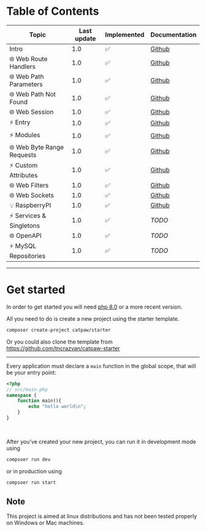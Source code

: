 # Table of Contents

| Topic                      | Last update | Implemented | Documentation
|----------------------------|------------ |-------------|---------------------------------------
| Intro                      | 1.0         | ✅           | [Github](./docs/0.Intro.md)
| 🌐 Web Route Handlers      | 1.0          | ✅            | [Github](./docs/1.WebRouteHandlers.md)
| 🌐 Web Path Parameters     | 1.0          | ✅            | [Github](./docs/2.WebPathParameters.md)
| 🌐 Web Path Not Found      | 1.0          | ✅            | [Github](./docs/3.WebPathNotFound.md)
| 🌐 Web Session             | 1.0          | ✅            | [Github](./docs/4.WebSession.md)
| ⚡ Entry                    | 1.0         | ✅            | [Github](./docs/5.Entry.md)
| ⚡ Modules                  | 1.0         | ✅            | [Github](./docs/6.Modules.md)
| 🌐 Web Byte Range Requests | 1.0          | ✅            | [Github](./docs/7.WebByteRangeRequests.md)
| ⚡ Custom Attributes        | 1.0         | ✅            | [Github](./docs/8.CustomAttributes.md)
| 🌐 Web Filters             | 1.0          | ✅            | [Github](./docs/9.WebFilters.md)
| 🌐 Web Sockets             | 1.0          | ✅            | [Github](./docs/10.WebSockets.md)
| 💡 RaspberryPI             | 1.0          | ✅            | [Github](./docs/11.RaspberryPI.md)
| ⚡ Services & Singletons    | 1.0         | ✅            | _TODO_
| 🌐 OpenAPI                 | 1.0          | ✅            | _TODO_
| ⚡ MySQL Repositories      | 1.0          | ✅            | _TODO_

---

# Get started

In order to get started you will need [php 8.0](https://www.php.net/downloads.php) or a more recent version.

All you need to do is create a new project using the starter template.

```bash
composer create-project catpaw/starter
```

Or you could also clone the template from https://github.com/tncrazvan/catpaw-starter

---

Every application must declare a ```main``` function in the global scope, that will be your entry point:

```php
<?php
// src/main.php
namespace {
    function main(){
        echo "hello world\n";
    }
}
```

<br/>

After you've created your new project, you can run it in development mode using

```bash
compsoer run dev
```

or in production using

```bash
compsoer run start
```

## Note

This project is aimed at linux distributions and has not been tested properly on Windows or Mac machines.
